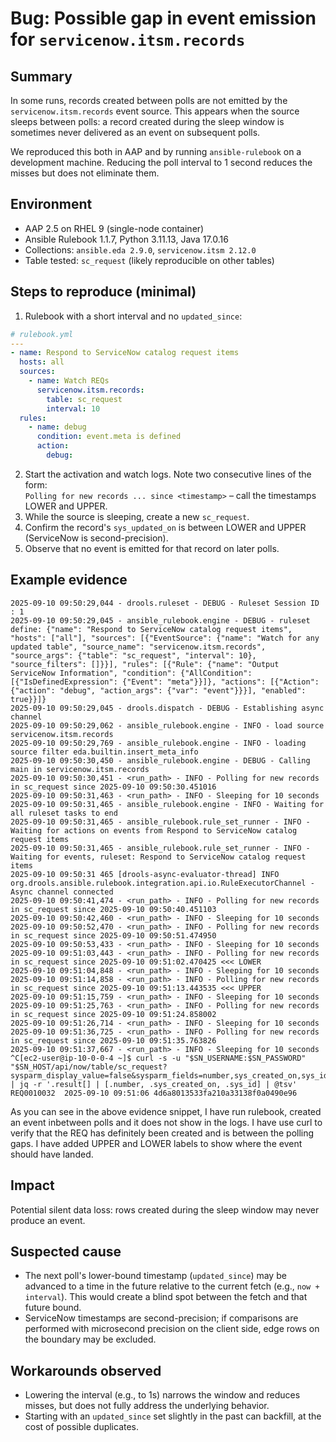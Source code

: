 # Bug: Possible gap in event emission for `servicenow.itsm.records`

## Summary
In some runs, records created between polls are not emitted by the `servicenow.itsm.records` event source. This appears when the source sleeps between polls: a record created during the sleep window is sometimes never delivered as an event on subsequent polls.

We reproduced this both in AAP and by running `ansible-rulebook` on a development machine. Reducing the poll interval to 1 second reduces the misses but does not eliminate them.

## Environment
- AAP 2.5 on RHEL 9 (single-node container)
- Ansible Rulebook 1.1.7, Python 3.11.13, Java 17.0.16
- Collections: `ansible.eda 2.9.0`, `servicenow.itsm 2.12.0`
- Table tested: `sc_request` (likely reproducible on other tables)

## Steps to reproduce (minimal)
1) Rulebook with a short interval and no `updated_since`:
```yaml
# rulebook.yml
---
- name: Respond to ServiceNow catalog request items
  hosts: all
  sources:
    - name: Watch REQs
      servicenow.itsm.records:
        table: sc_request
        interval: 10
  rules:
    - name: debug
      condition: event.meta is defined
      action:
        debug:
```
2) Start the activation and watch logs. Note two consecutive lines of the form:  
   `Polling for new records ... since <timestamp>` – call the timestamps LOWER and UPPER.  
3) While the source is sleeping, create a new `sc_request`.  
4) Confirm the record's `sys_updated_on` is between LOWER and UPPER (ServiceNow is second-precision).  
5) Observe that no event is emitted for that record on later polls.

## Example evidence
```
2025-09-10 09:50:29,044 - drools.ruleset - DEBUG - Ruleset Session ID : 1
2025-09-10 09:50:29,045 - ansible_rulebook.engine - DEBUG - ruleset define: {"name": "Respond to ServiceNow catalog request items", "hosts": ["all"], "sources": [{"EventSource": {"name": "Watch for any updated table", "source_name": "servicenow.itsm.records", "source_args": {"table": "sc_request", "interval": 10}, "source_filters": []}}], "rules": [{"Rule": {"name": "Output ServiceNow Information", "condition": {"AllCondition": [{"IsDefinedExpression": {"Event": "meta"}}]}, "actions": [{"Action": {"action": "debug", "action_args": {"var": "event"}}}], "enabled": true}}]}
2025-09-10 09:50:29,045 - drools.dispatch - DEBUG - Establishing async channel
2025-09-10 09:50:29,062 - ansible_rulebook.engine - INFO - load source servicenow.itsm.records
2025-09-10 09:50:29,769 - ansible_rulebook.engine - INFO - loading source filter eda.builtin.insert_meta_info
2025-09-10 09:50:30,450 - ansible_rulebook.engine - DEBUG - Calling main in servicenow.itsm.records
2025-09-10 09:50:30,451 - <run_path> - INFO - Polling for new records in sc_request since 2025-09-10 09:50:30.451016
2025-09-10 09:50:31,463 - <run_path> - INFO - Sleeping for 10 seconds
2025-09-10 09:50:31,465 - ansible_rulebook.engine - INFO - Waiting for all ruleset tasks to end
2025-09-10 09:50:31,465 - ansible_rulebook.rule_set_runner - INFO - Waiting for actions on events from Respond to ServiceNow catalog request items
2025-09-10 09:50:31,465 - ansible_rulebook.rule_set_runner - INFO - Waiting for events, ruleset: Respond to ServiceNow catalog request items
2025-09-10 09:50:31 465 [drools-async-evaluator-thread] INFO org.drools.ansible.rulebook.integration.api.io.RuleExecutorChannel - Async channel connected
2025-09-10 09:50:41,474 - <run_path> - INFO - Polling for new records in sc_request since 2025-09-10 09:50:40.451103
2025-09-10 09:50:42,460 - <run_path> - INFO - Sleeping for 10 seconds
2025-09-10 09:50:52,470 - <run_path> - INFO - Polling for new records in sc_request since 2025-09-10 09:50:51.474950
2025-09-10 09:50:53,433 - <run_path> - INFO - Sleeping for 10 seconds
2025-09-10 09:51:03,443 - <run_path> - INFO - Polling for new records in sc_request since 2025-09-10 09:51:02.470425 <<< LOWER
2025-09-10 09:51:04,848 - <run_path> - INFO - Sleeping for 10 seconds
2025-09-10 09:51:14,858 - <run_path> - INFO - Polling for new records in sc_request since 2025-09-10 09:51:13.443535 <<< UPPER
2025-09-10 09:51:15,759 - <run_path> - INFO - Sleeping for 10 seconds
2025-09-10 09:51:25,763 - <run_path> - INFO - Polling for new records in sc_request since 2025-09-10 09:51:24.858002
2025-09-10 09:51:26,714 - <run_path> - INFO - Sleeping for 10 seconds
2025-09-10 09:51:36,725 - <run_path> - INFO - Polling for new records in sc_request since 2025-09-10 09:51:35.763826
2025-09-10 09:51:37,667 - <run_path> - INFO - Sleeping for 10 seconds
^C[ec2-user@ip-10-0-0-4 ~]$ curl -s -u "$SN_USERNAME:$SN_PASSWORD"   "$SN_HOST/api/now/table/sc_request?sysparm_display_value=false&sysparm_fields=number,sys_created_on,sys_id&sysparm_limit=1&sysparm_query=ORDERBYDESCsys_created_on" | jq -r '.result[] | [.number, .sys_created_on, .sys_id] | @tsv'
REQ0010032	2025-09-10 09:51:06	4d6a8013533fa210a33138f0a0490e96
```

As you can see in the above evidence snippet, I have run rulebook, created an event inbetween polls and it does not show in the logs. I have use curl to verify that the REQ has definitely been created and is between the polling gaps. I have added UPPER and LOWER labels to show where the event should have landed.

## Impact
Potential silent data loss: rows created during the sleep window may never produce an event.

## Suspected cause
- The next poll's lower-bound timestamp (`updated_since`) may be advanced to a time in the future relative to the current fetch (e.g., `now + interval`). This would create a blind spot between the fetch and that future bound.
- ServiceNow timestamps are second-precision; if comparisons are performed with microsecond precision on the client side, edge rows on the boundary may be excluded.

## Workarounds observed
- Lowering the interval (e.g., to 1s) narrows the window and reduces misses, but does not fully address the underlying behavior.
- Starting with an `updated_since` set slightly in the past can backfill, at the cost of possible duplicates.
